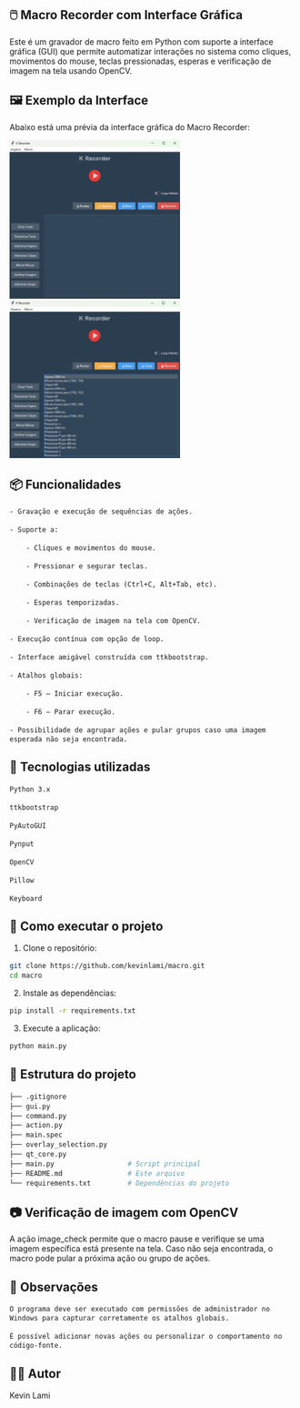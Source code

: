 ## 🖱️ Macro Recorder com Interface Gráfica

Este é um gravador de macro feito em Python com suporte a interface gráfica (GUI) que permite automatizar interações no sistema como cliques, movimentos do mouse, teclas pressionadas, esperas e verificação de imagem na tela usando OpenCV.

## 🖼️ Exemplo da Interface

Abaixo está uma prévia da interface gráfica do Macro Recorder:

<p align="left">
  <img src="screenshot1.png" alt="Interface 1" width="300"/>
  <img src="screenshot2.png" alt="Interface 2" width="300"/>
</p>

## 📦 Funcionalidades

    - Gravação e execução de sequências de ações.

    - Suporte a:

        - Cliques e movimentos do mouse.

        - Pressionar e segurar teclas.

        - Combinações de teclas (Ctrl+C, Alt+Tab, etc).

        - Esperas temporizadas.

        - Verificação de imagem na tela com OpenCV.

    - Execução contínua com opção de loop.

    - Interface amigável construída com ttkbootstrap.

    - Atalhos globais:

        - F5 — Iniciar execução.

        - F6 — Parar execução.

    - Possibilidade de agrupar ações e pular grupos caso uma imagem esperada não seja encontrada.

## 🧰 Tecnologias utilizadas

    Python 3.x

    ttkbootstrap

    PyAutoGUI

    Pynput

    OpenCV

    Pillow

    Keyboard

## 🚀 Como executar o projeto

1. Clone o repositório:
```bash
git clone https://github.com/kevinlami/macro.git
cd macro
```
2. Instale as dependências:
```bash
pip install -r requirements.txt
```
3. Execute a aplicação:
```bash
python main.py
```
## 📁 Estrutura do projeto
```bash
├── .gitignore
├── gui.py
├── command.py
├── action.py
├── main.spec
├── overlay_selection.py
├── qt_core.py
├── main.py                  # Script principal
├── README.md                # Este arquivo
└── requirements.txt         # Dependências do projeto
```
## 📷 Verificação de imagem com OpenCV

A ação image_check permite que o macro pause e verifique se uma imagem específica está presente na tela. Caso não seja encontrada, o macro pode pular a próxima ação ou grupo de ações.
## 📌 Observações

    O programa deve ser executado com permissões de administrador no Windows para capturar corretamente os atalhos globais.

    É possível adicionar novas ações ou personalizar o comportamento no código-fonte.

## 🧑‍💻 Autor

Kevin Lami
